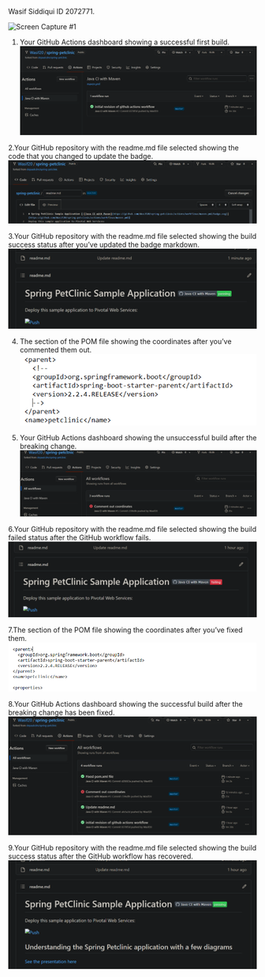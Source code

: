 Wasif Siddiqui ID 2072771.

![Screen Capture #1](images/my-screen-capture.jpg)





1. Your GitHub Actions dashboard showing a successful first build.
![Successful first Build Github Actions](images/pic1.PNG)







2.Your GitHub repository with the readme.md file selected showing the code that you changed to update the badge.
![readme.md selected with status badge changed](images/pic2.PNG)












3.Your GitHub repository with the readme.md file selected showing the build success status after you’ve updated the badge markdown.
![readme.md selected with status badge changed and passing Maven](images/pic3.PNG)










4. The section of the POM file showing the coordinates after you’ve commented them out.
![Commenting out Coordinates](images/pic4.PNG)










5. Your GitHub Actions dashboard showing the unsuccessful build after the breaking change.
![Build fail after Commenting out Coord](images/pic5.PNG)





6.Your GitHub repository with the readme.md file selected showing the build failed status after the GitHub workflow fails.
![Github Badge fail](images/pic9.PNG)









7.The section of the POM file showing the coordinates after you’ve fixed them.
![Github Actions succcessful run](images/pic6.PNG)









8.Your GitHub Actions dashboard showing the successful build after the breaking change has been fixed.
![Fixed pom.xml](images/pic7.PNG)



9.Your GitHub repository with the readme.md file selected showing the build success status after the GitHub workflow has recovered.
![Readme badge fixed](images/pic8.PNG)














